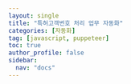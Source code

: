```yaml
---
layout: single
title: "특허고객번호 처리 업무 자동화"
categories: [자동화]
tag: [javascript, puppeteer]
toc: true
author_profile: false
sidebar:
  nav: "docs"
---
```


